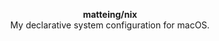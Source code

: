 <p align="center">
  <b>matteing/nix</b><br />
  <span align="center">My declarative system configuration for macOS.</span>
</p>

